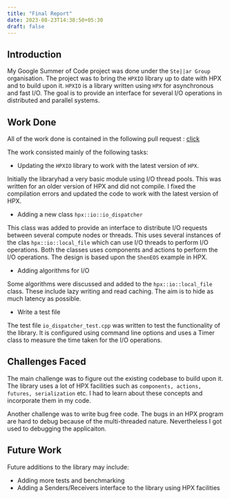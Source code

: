 ```yaml
---
title: "Final Report"
date: 2023-08-23T14:38:50+05:30
draft: false
---
```


## Introduction

My Google Summer of Code project was done under the `Ste||ar Group` organisation.
The project was to bring the `HPXIO` library up to date with HPX and to build upon it. `HPXIO` is a library written using
`HPX` for asynchronous and fast I/O. The goal is to provide an interface for several I/O operations in distributed and parallel systems.

## Work Done

All of the work done is contained in the following pull request : [click](https://github.com/STEllAR-GROUP/hpxio/pull/7) 

The work consisted mainly of the following tasks:

- Updating the `HPXIO` library to work with the latest version of `HPX`.
  
Initially the libraryhad a very basic module using I/O thread pools. This was written for an older version of HPX and did not compile.
I fixed the compilation errors and updated the code to work with the latest version of HPX.

- Adding a new class `hpx::io::io_dispatcher`

This class was added to provide an interface to distribute I/O requests between several compute nodes or threads. This uses several
instances of the clas `hpx::io::local_file` which can use I/O threads to perform I/O operations.
Both the classes uses components and actions to perform the I/O operations. The design is based upon the `ShenEOS` example in HPX.

- Adding algorithms for I/O

Some algorithms were discussed and added to the `hpx::io::local_file` class. These include lazy writing and read caching. The aim is to hide
as much latency as possible.

- Write a test file

The test file `io_dispatcher_test.cpp` was written to test the functionality of the library. It is configured using command line options and uses a Timer class to measure the time taken for the I/O operations.

## Challenges Faced

The main challenge was to figure out the existing codebase to build upon it. The library uses a lot of HPX facilities such as `components, actions, futures, serialization` etc. I had to learn about these concepts and incorporate them in my code.

Another challenge was to write bug free code. The bugs in an HPX program are hard to debug because of the multi-threaded nature. Nevertheless I got used to debugging the applicaiton.

## Future Work

Future additions to the library may include:

- Adding more tests and benchmarking
- Adding a Senders/Receivers interface to the library using HPX facilities